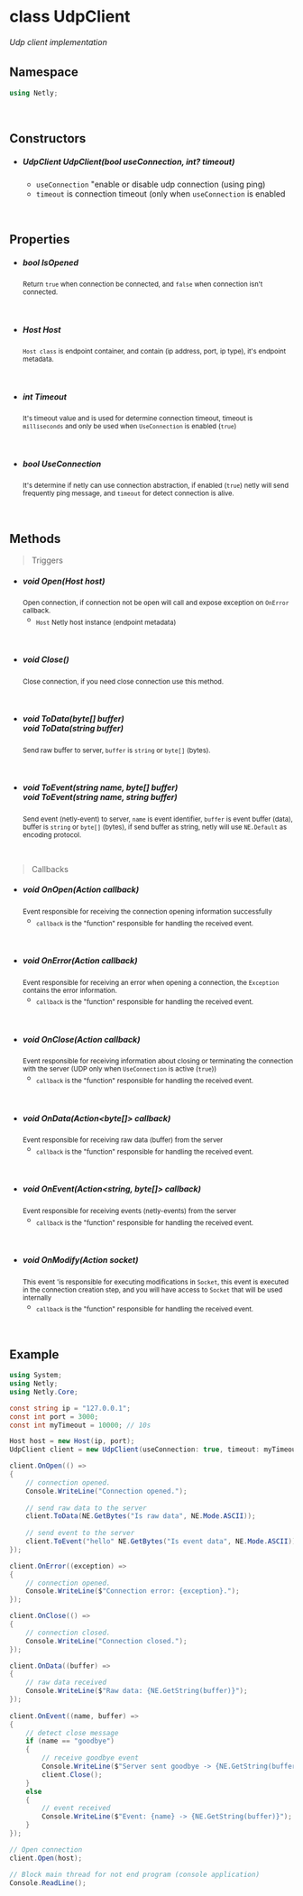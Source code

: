 # <return>class</return> UdpClient

###### Udp client implementation

## Namespace
```cs
using Netly;
```

<br>

## Constructors
- ##### <return>UdpClient</return> UdpClient(<params>bool useConnection</params>, <params>int? timeout</params>)
    - ``useConnection`` "enable or disable udp connection (using ping)
    - ``timeout`` is connection timeout (only when ``useConnection`` is enabled

<br>

## Properties
- ##### <return>bool</return> IsOpened
  <sub>Return ``true`` when connection be connected, and ``false`` when connection isn't connected.</sub>

<br>

- ##### <return>Host</return> Host
  <sub>``Host class`` is endpoint container, and contain (ip address, port, ip type), it's endpoint metadata.</sub>

<br>

- ##### <return>int</return> Timeout
  <sub>It's timeout value and is used for determine connection timeout, timeout is ``milliseconds`` and only be used when ``UseConnection`` is enabled (``true``)</sub>

<br>

- ##### <return>bool</return> UseConnection
  <sub>It's determine if netly can use connection abstraction, if enabled (``true``) netly will send frequently ping message, and ``timeout`` for detect connection is alive.</sub>

<br>

## Methods
> Triggers

- ##### <return>void</return> Open(<params>Host host</params>)
  <sub>Open connection, if connection not be open will call and expose exception on ``OnError`` callback.</sub>
  - <sub>``Host`` Netly host instance (endpoint metadata)<sub/>

<br>

- ##### <return>void</return> Close()
  <sub>Close connection, if you need close connection use this method.</sub>

<br>

- ##### <return>void</return> ToData(<params>byte[] buffer</params>) <br> <return>void</return> ToData(<params>string buffer</params>)
  <sub>Send raw buffer to server, ``buffer`` is ``string`` or ``byte[]`` (bytes).</sub>

<br>

- ##### <return>void</return> ToEvent(<params>string name</params>, <params>byte[] buffer</params>) <br> <return>void</return> ToEvent(<params>string name</params>, <params>string buffer</params>)
  <sub>Send event (netly-event) to server, ``name`` is event identifier, ``buffer`` is event buffer (data), buffer is ``string`` or ``byte[]`` (bytes), if send buffer as string, netly will use ``NE.Default`` as encoding protocol.</sub>

<br>

> Callbacks

- ##### <return>void</return> OnOpen(<params>Action callback</params>)
  <sub>Event responsible for receiving the connection opening information successfully</sub>
  - <sub>``callback`` is the "function" responsible for handling the received event.<sub/>

<br>


- ##### <return>void</return> OnError(<params>Action<Exception> callback</params>)
  <sub>Event responsible for receiving an error when opening a connection, the ``Exception`` contains the error information.</sub>
  - <sub>``callback`` is the "function" responsible for handling the received event.<sub/>

<br>


- ##### <return>void</return> OnClose(<params>Action callback</params>)
  <sub>Event responsible for receiving information about closing or terminating the connection with the server (UDP only when ``UseConnection`` is active (``true``))</sub>
  - <sub>``callback`` is the "function" responsible for handling the received event.<sub/>

<br>


- ##### <return>void</return> OnData(<params>Action<byte[]> callback</params>)
  <sub>Event responsible for receiving raw data (buffer) from the server</sub>
  - <sub>``callback`` is the "function" responsible for handling the received event.<sub/>

<br>


- ##### <return>void</return> OnEvent(<params>Action<string, byte[]> callback</params>)
  <sub>Event responsible for receiving events (netly-events) from the server</sub>
  - <sub>``callback`` is the "function" responsible for handling the received event.<sub/>

<br>


- ##### <return>void</return> OnModify(<params>Action<Socket> socket</params>)
  <sub>This event 'is responsible for executing modifications in ``Socket``, this event is executed in the connection creation step, and you will have access to ``Socket`` that will be used internally</sub>
  - <sub>``callback`` is the "function" responsible for handling the received event.<sub/>

<br>

## Example
```cs
using System;
using Netly;
using Netly.Core;

const string ip = "127.0.0.1";
const int port = 3000;
const int myTimeout = 10000; // 10s

Host host = new Host(ip, port);
UdpClient client = new UdpClient(useConnection: true, timeout: myTimeout);

client.OnOpen(() =>
{
    // connection opened.
    Console.WriteLine("Connection opened.");
    
    // send raw data to the server
    client.ToData(NE.GetBytes("Is raw data", NE.Mode.ASCII));
    
    // send event to the server
    client.ToEvent("hello" NE.GetBytes("Is event data", NE.Mode.ASCII));
});

client.OnError((exception) =>
{
    // connection opened.
    Console.WriteLine($"Connection error: {exception}.");
});

client.OnClose(() =>
{
    // connection closed.
    Console.WriteLine("Connection closed.");
});

client.OnData((buffer) =>
{
    // raw data received
    Console.WriteLine($"Raw data: {NE.GetString(buffer)}");
});
   
client.OnEvent((name, buffer) =>
{
    // detect close message
    if (name == "goodbye")
    {
        // receive goodbye event
        Console.WriteLine($"Server sent goodbye -> {NE.GetString(buffer)}");
        client.Close();
    }
    else
    {
        // event received
        Console.WriteLine($"Event: {name} -> {NE.GetString(buffer)}");
    }        
});

// Open connection
client.Open(host);

// Block main thread for not end program (console application)
Console.ReadLine();
```
